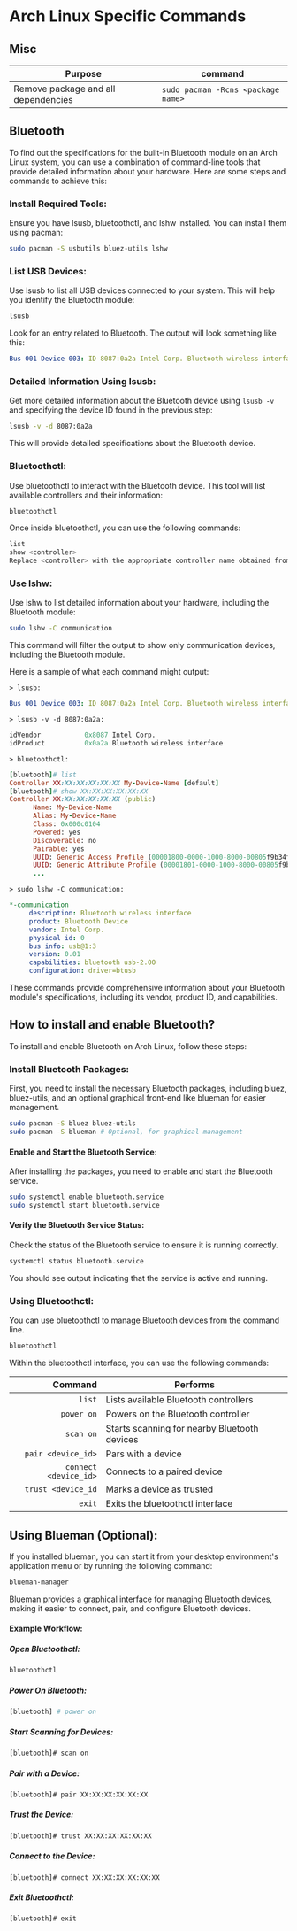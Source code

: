 # Arch Linux Specific Commands
## Misc
  
| Purpose                             | command                            |
| ----------------------------------- | ---------------------------------- |
| Remove package and all dependencies | `sudo pacman -Rcns <package name>` |

## Bluetooth
To find out the specifications for the built-in Bluetooth module on an Arch Linux system, you can use a combination of command-line tools that provide detailed information about your hardware. Here are some steps and commands to achieve this:

### Install Required Tools:
Ensure you have lsusb, bluetoothctl, and lshw installed. You can install them using pacman:
```bash
sudo pacman -S usbutils bluez-utils lshw
```
### List USB Devices:
Use lsusb to list all USB devices connected to your system. This will help you identify the Bluetooth module:
```bash
lsusb
```
Look for an entry related to Bluetooth. The output will look something like this:

```yaml
Bus 001 Device 003: ID 8087:0a2a Intel Corp. Bluetooth wireless interface
```
### Detailed Information Using lsusb:
Get more detailed information about the Bluetooth device using `lsusb -v` and specifying the device ID found in the previous step:
```bash
lsusb -v -d 8087:0a2a
```
This will provide detailed specifications about the Bluetooth device.

### Bluetoothctl:
Use bluetoothctl to interact with the Bluetooth device. This tool will list available controllers and their information:
```bash
bluetoothctl
```
Once inside bluetoothctl, you can use the following commands:
```bash
list
show <controller>
Replace <controller> with the appropriate controller name obtained from the list command.
```

### Use lshw:
Use lshw to list detailed information about your hardware, including the Bluetooth module:
```bash
sudo lshw -C communication
```
This command will filter the output to show only communication devices, including the Bluetooth module.

Here is a sample of what each command might output:

`> lsusb:`

```yaml
Bus 001 Device 003: ID 8087:0a2a Intel Corp. Bluetooth wireless interface
```
`> lsusb -v -d 8087:0a2a:`

```python
idVendor           0x8087 Intel Corp.
idProduct          0x0a2a Bluetooth wireless interface
```

`> bluetoothctl:`
```ruby
[bluetooth]# list
Controller XX:XX:XX:XX:XX:XX My-Device-Name [default]
[bluetooth]# show XX:XX:XX:XX:XX:XX
Controller XX:XX:XX:XX:XX:XX (public)
      Name: My-Device-Name
      Alias: My-Device-Name
      Class: 0x000c0104
      Powered: yes
      Discoverable: no
      Pairable: yes
      UUID: Generic Access Profile (00001800-0000-1000-8000-00805f9b34fb)
      UUID: Generic Attribute Profile (00001801-0000-1000-8000-00805f9b34fb)
      ...
```
`> sudo lshw -C communication:`
```yaml
*-communication
     description: Bluetooth wireless interface
     product: Bluetooth Device
     vendor: Intel Corp.
     physical id: 0
     bus info: usb@1:3
     version: 0.01
     capabilities: bluetooth usb-2.00
     configuration: driver=btusb
```
These commands provide comprehensive information about your Bluetooth module's specifications, including its vendor, product ID, and capabilities.

## How to install and enable Bluetooth?
To install and enable Bluetooth on Arch Linux, follow these steps:

### Install Bluetooth Packages:
First, you need to install the necessary Bluetooth packages, including bluez, bluez-utils, and an optional graphical front-end like blueman for easier management.

```bash
sudo pacman -S bluez bluez-utils
sudo pacman -S blueman # Optional, for graphical management
```
#### Enable and Start the Bluetooth Service:
After installing the packages, you need to enable and start the Bluetooth service.
```bash
sudo systemctl enable bluetooth.service
sudo systemctl start bluetooth.service
```
#### Verify the Bluetooth Service Status:
Check the status of the Bluetooth service to ensure it is running correctly.
```bash
systemctl status bluetooth.service
```
You should see output indicating that the service is active and running.

### Using Bluetoothctl:
You can use bluetoothctl to manage Bluetooth devices from the command line.
```bash
bluetoothctl
```
Within the bluetoothctl interface, you can use the following commands:

| Command               | Performs                                      |
| --------------------: | --------------------------------------------- |
| `list`                | Lists available Bluetooth controllers         |
| `power on`            | Powers on the Bluetooth controller            |
| `scan on`             | Starts scanning for nearby Bluetooth devices  |
| `pair <device_id>`    | Pars with a device                            |
| `connect <device_id>` | Connects to a paired device                   |
| `trust <device_id`    | Marks a device as trusted                     |
| `exit`                | Exits the bluetoothctl interface              |

## Using Blueman (Optional):
If you installed blueman, you can start it from your desktop environment's application menu or by running the following command:
```bash
blueman-manager
```
Blueman provides a graphical interface for managing Bluetooth devices, making it easier to connect, pair, and configure Bluetooth devices.

#### Example Workflow:
##### Open Bluetoothctl:
```bash
bluetoothctl
```
##### Power On Bluetooth:
```bash
[bluetooth] # power on
```
##### Start Scanning for Devices:
```bash
[bluetooth]# scan on
```
##### Pair with a Device:
```bash
[bluetooth]# pair XX:XX:XX:XX:XX:XX
```
##### Trust the Device:
```bash
[bluetooth]# trust XX:XX:XX:XX:XX:XX
```
##### Connect to the Device:
```bash
[bluetooth]# connect XX:XX:XX:XX:XX:XX
```
##### Exit Bluetoothctl:
```bash
[bluetooth]# exit
```
